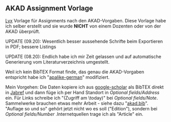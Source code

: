 ## AKAD Assignment Vorlage
<a href="https://www.lyx.org/">Lyx</a> Vorlage für Assignments nach den AKAD-Vorgaben.
Diese Vorlage habe ich selber erstellt und sie wurde **NICHT** von einem Dozenten oder von der AKAD überprüft.

UPDATE (09.20): Wesentlich besser aussehende Schrifte beim Exportieren in PDF; bessere Listings

UPDATE (08.20): Endlich habe ich mir Zeit gelassen und auf automatische Generierung vom Literaturverzeichnis umgestellt.

Weil ich kein BibTEX Format finde, das genau die AKAD-Vorgaben entspricht habe ich "<a href="apalike-german_AKAD.bst">apalike-german</a>" modifiziert.

Mein Vorgehen: Die Daten kopiere ich aus <a href="https://scholar.google.com/schhp?hl=en&as_sdt=0,5">google-scholar</a> als BibTEX direkt in <a href="https://www.jabref.org/">Jabref</a> und dann füge ich per Hand Standort in *Optional fields/Address* ein. Für Links schreibe ich "(Zugriff am \today)" bei *Optional fields/Note*. Sammelwerke brauchen etwas mehr Arbeit - siehe dazu "<a href="akad.bib">akad.bib</a>". "Auflage so und so" gehört jetzt nicht wo es soll ("Edition"), sondern bei *Optional fields/Number* .Internetquellen trage ich als "Article" ein.

